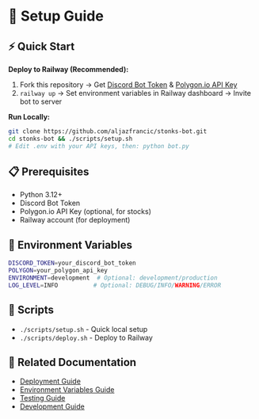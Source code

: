 # 🔧 Setup Guide

## ⚡ Quick Start

**Deploy to Railway (Recommended):**
1. Fork this repository → Get [Discord Bot Token](https://discord.com/developers/applications) & [Polygon.io API Key](https://polygon.io/)
2. `railway up` → Set environment variables in Railway dashboard → Invite bot to server

**Run Locally:**
```bash
git clone https://github.com/aljazfrancic/stonks-bot.git
cd stonks-bot && ./scripts/setup.sh
# Edit .env with your API keys, then: python bot.py
```

## 📋 Prerequisites

- Python 3.12+
- Discord Bot Token
- Polygon.io API Key (optional, for stocks)
- Railway account (for deployment)

## 🔑 Environment Variables

```bash
DISCORD_TOKEN=your_discord_bot_token
POLYGON=your_polygon_api_key
ENVIRONMENT=development  # Optional: development/production
LOG_LEVEL=INFO          # Optional: DEBUG/INFO/WARNING/ERROR
```

## 📁 Scripts

- `./scripts/setup.sh` - Quick local setup
- `./scripts/deploy.sh` - Deploy to Railway

## 🔗 Related Documentation

- [Deployment Guide](../DEPLOYMENT.md)
- [Environment Variables Guide](../ENVIRONMENT_VARIABLES.md)
- [Testing Guide](TESTING.md)
- [Development Guide](DEVELOPMENT.md)
